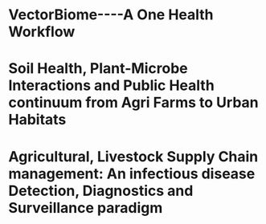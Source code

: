 # VectorBiome----A One Health Workflow 
# Soil Health, Plant-Microbe Interactions and Public Health continuum from Agri Farms to Urban Habitats
# Agricultural, Livestock Supply Chain management: An infectious disease Detection, Diagnostics and Surveillance paradigm

